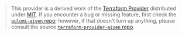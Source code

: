 > This provider is a derived work of the [Terraform Provider](https://github.com/aiven/terraform-provider-aiven)
> distributed under [MIT](https://mit-license.org/). If you encounter a bug or missing feature,
> first check the [`pulumi-aiven` repo](https://github.com/pulumi/pulumi-aiven/issues); however, if that doesn't turn up anything,
> please consult the source [`terraform-provider-aiven` repo](https://github.com/aiven/terraform-provider-aiven/issues).